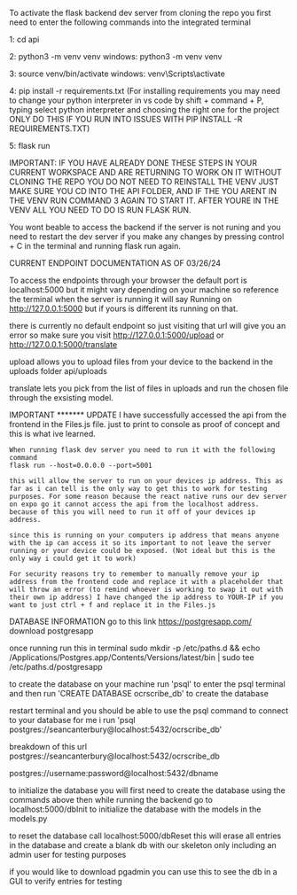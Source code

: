 To activate the flask backend dev server from cloning the repo you first need to enter the following commands into the integrated terminal

1: cd api

2: python3 -m venv venv
    windows: python3 -m venv venv

3: source venv/bin/activate
    windows: venv\Scripts\activate

4: pip install -r requirements.txt
(For installing requirements you may need to change your python interpreter in vs code by  shift + command + P, typing select python interpreter and choosing the right one for the project ONLY DO THIS IF YOU RUN INTO ISSUES WITH PIP INSTALL -R REQUIREMENTS.TXT)

5: flask run

IMPORTANT:
    IF YOU HAVE ALREADY DONE THESE STEPS IN YOUR CURRENT WORKSPACE AND ARE RETURNING TO WORK ON IT WITHOUT CLONING THE REPO YOU DO NOT NEED TO REINSTALL THE VENV JUST MAKE SURE YOU CD INTO THE API FOLDER, AND IF THE YOU ARENT IN THE VENV RUN COMMAND 3 AGAIN TO START IT. AFTER YOURE IN THE VENV ALL YOU NEED TO DO IS RUN FLASK RUN.

You wont beable to access the backend if the server is not runing and you need to restart the dev server if you make any changes by pressing control + C in the terminal and running flask run again.

CURRENT ENDPOINT DOCUMENTATION AS OF 03/26/24

To access the endpoints through your browser the default port is localhost:5000 but it might vary depending on your machine so reference the terminal when the server is running it will say Running on http://127.0.0.1:5000 but if yours is different its running on that.

there is currently no default endpoint so just visiting that url will give you an error so make sure you visit http://127.0.0.1:5000/upload or http://127.0.0.1:5000/translate 

upload allows you to upload files from your device to the backend in the uploads folder api/uploads  

translate lets you pick from the list of files in uploads and run the chosen file through the exsisting model.

IMPORTANT ******* UPDATE
    I have successfully accessed the api from the frontend in the Files.js file. just to print to console as proof of concept and this is what ive learned.

    When running flask dev server you need to run it with the following command
    flask run --host=0.0.0.0 --port=5001

    this will allow the server to run on your devices ip address. This as far as i can tell is the only way to get this to work for testing purposes. For some reason because the react native runs our dev server on expo go it cannot access the api from the localhost address. because of this you will need to run it off of your devices ip address. 

    since this is running on your computers ip address that means anyone with the ip can access it so its important to not leave the server running or your device could be exposed. (Not ideal but this is the only way i could get it to work)

    For security reasons try to remember to manually remove your ip address from the frontend code and replace it with a placeholder that will throw an error (to remind whoever is working to swap it out with their own ip address) I have changed the ip address to YOUR-IP if you want to just ctrl + f and replace it in the Files.js


DATABASE INFORMATION
go to this link https://postgresapp.com/ download postgresapp

once running run this in terminal sudo mkdir -p /etc/paths.d &&
echo /Applications/Postgres.app/Contents/Versions/latest/bin | sudo tee /etc/paths.d/postgresapp

to create the database on your machine run 'psql' to enter the psql terminal and then run 'CREATE DATABASE ocrscribe_db' to create the database

restart terminal and you should be able to use the psql command to connect to your database for me i run 'psql postgres://seancanterbury@localhost:5432/ocrscribe_db'


breakdown of this url postgres://seancanterbury@localhost:5432/ocrscribe_db

postgres://username:password@localhost:5432/dbname

to initialize the database you will first need to create the database using the commands above then while running the backend go to localhost:5000/dbInit to initialize the database with the models in the models.py

to reset the database call localhost:5000/dbReset 
this will erase all entries in the database and create a blank db with our skeleton only including an admin user for testing purposes

if you would like to download pgadmin you can use this to see the db in a GUI to verify entries for testing


